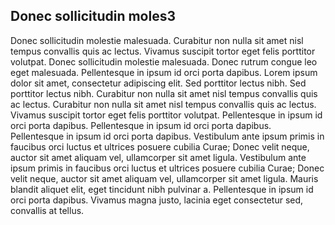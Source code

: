 ## Donec sollicitudin moles3

Donec sollicitudin molestie malesuada. Curabitur non nulla sit amet nisl tempus convallis quis ac lectus. Vivamus suscipit tortor eget felis porttitor volutpat. Donec sollicitudin molestie malesuada. Donec rutrum congue leo eget malesuada. Pellentesque in ipsum id orci porta dapibus. Lorem ipsum dolor sit amet, consectetur adipiscing elit. Sed porttitor lectus nibh. Sed porttitor lectus nibh. Curabitur non nulla sit amet nisl tempus convallis quis ac lectus. Curabitur non nulla sit amet nisl tempus convallis quis ac lectus. Vivamus suscipit tortor eget felis porttitor volutpat. Pellentesque in ipsum id orci porta dapibus. Pellentesque in ipsum id orci porta dapibus. Pellentesque in ipsum id orci porta dapibus. Vestibulum ante ipsum primis in faucibus orci luctus et ultrices posuere cubilia Curae; Donec velit neque, auctor sit amet aliquam vel, ullamcorper sit amet ligula. Vestibulum ante ipsum primis in faucibus orci luctus et ultrices posuere cubilia Curae; Donec velit neque, auctor sit amet aliquam vel, ullamcorper sit amet ligula. Mauris blandit aliquet elit, eget tincidunt nibh pulvinar a. Pellentesque in ipsum id orci porta dapibus. Vivamus magna justo, lacinia eget consectetur sed, convallis at tellus.